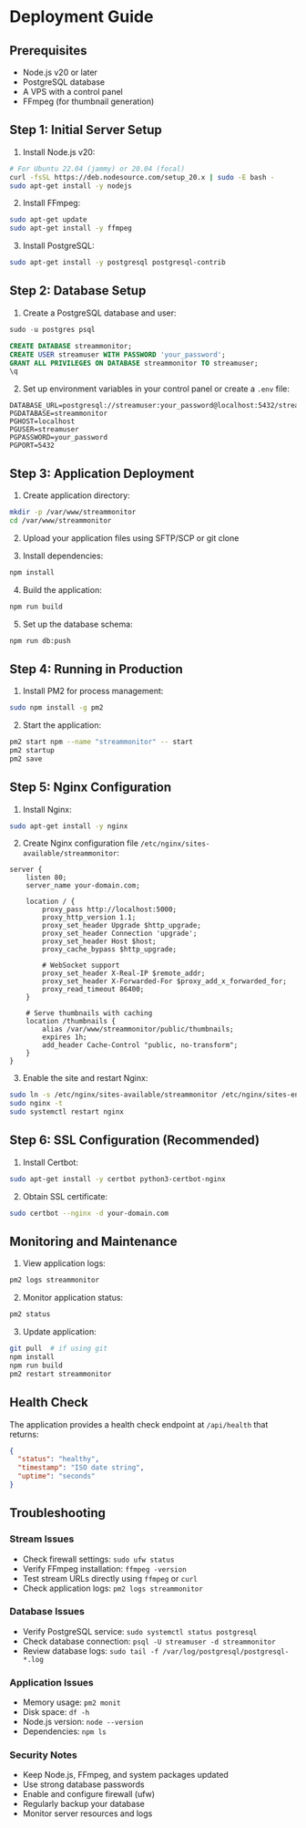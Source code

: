 # Deployment Guide

## Prerequisites
- Node.js v20 or later
- PostgreSQL database
- A VPS with a control panel
- FFmpeg (for thumbnail generation)

## Step 1: Initial Server Setup

1. Install Node.js v20:
```bash
# For Ubuntu 22.04 (jammy) or 20.04 (focal)
curl -fsSL https://deb.nodesource.com/setup_20.x | sudo -E bash -
sudo apt-get install -y nodejs
```

2. Install FFmpeg:
```bash
sudo apt-get update
sudo apt-get install -y ffmpeg
```

3. Install PostgreSQL:
```bash
sudo apt-get install -y postgresql postgresql-contrib
```

## Step 2: Database Setup

1. Create a PostgreSQL database and user:
```sql
sudo -u postgres psql

CREATE DATABASE streammonitor;
CREATE USER streamuser WITH PASSWORD 'your_password';
GRANT ALL PRIVILEGES ON DATABASE streammonitor TO streamuser;
\q
```

2. Set up environment variables in your control panel or create a `.env` file:
```env
DATABASE_URL=postgresql://streamuser:your_password@localhost:5432/streammonitor
PGDATABASE=streammonitor
PGHOST=localhost
PGUSER=streamuser
PGPASSWORD=your_password
PGPORT=5432
```

## Step 3: Application Deployment

1. Create application directory:
```bash
mkdir -p /var/www/streammonitor
cd /var/www/streammonitor
```

2. Upload your application files using SFTP/SCP or git clone

3. Install dependencies:
```bash
npm install
```

4. Build the application:
```bash
npm run build
```

5. Set up the database schema:
```bash
npm run db:push
```

## Step 4: Running in Production

1. Install PM2 for process management:
```bash
sudo npm install -g pm2
```

2. Start the application:
```bash
pm2 start npm --name "streammonitor" -- start
pm2 startup
pm2 save
```

## Step 5: Nginx Configuration

1. Install Nginx:
```bash
sudo apt-get install -y nginx
```

2. Create Nginx configuration file `/etc/nginx/sites-available/streammonitor`:
```nginx
server {
    listen 80;
    server_name your-domain.com;

    location / {
        proxy_pass http://localhost:5000;
        proxy_http_version 1.1;
        proxy_set_header Upgrade $http_upgrade;
        proxy_set_header Connection 'upgrade';
        proxy_set_header Host $host;
        proxy_cache_bypass $http_upgrade;
        
        # WebSocket support
        proxy_set_header X-Real-IP $remote_addr;
        proxy_set_header X-Forwarded-For $proxy_add_x_forwarded_for;
        proxy_read_timeout 86400;
    }

    # Serve thumbnails with caching
    location /thumbnails {
        alias /var/www/streammonitor/public/thumbnails;
        expires 1h;
        add_header Cache-Control "public, no-transform";
    }
}
```

3. Enable the site and restart Nginx:
```bash
sudo ln -s /etc/nginx/sites-available/streammonitor /etc/nginx/sites-enabled/
sudo nginx -t
sudo systemctl restart nginx
```

## Step 6: SSL Configuration (Recommended)

1. Install Certbot:
```bash
sudo apt-get install -y certbot python3-certbot-nginx
```

2. Obtain SSL certificate:
```bash
sudo certbot --nginx -d your-domain.com
```

## Monitoring and Maintenance

1. View application logs:
```bash
pm2 logs streammonitor
```

2. Monitor application status:
```bash
pm2 status
```

3. Update application:
```bash
git pull  # if using git
npm install
npm run build
pm2 restart streammonitor
```

## Health Check
The application provides a health check endpoint at `/api/health` that returns:
```json
{
  "status": "healthy",
  "timestamp": "ISO date string",
  "uptime": "seconds"
}
```

## Troubleshooting

### Stream Issues
- Check firewall settings: `sudo ufw status`
- Verify FFmpeg installation: `ffmpeg -version`
- Test stream URLs directly using `ffmpeg` or `curl`
- Check application logs: `pm2 logs streammonitor`

### Database Issues
- Verify PostgreSQL service: `sudo systemctl status postgresql`
- Check database connection: `psql -U streamuser -d streammonitor`
- Review database logs: `sudo tail -f /var/log/postgresql/postgresql-*.log`

### Application Issues
- Memory usage: `pm2 monit`
- Disk space: `df -h`
- Node.js version: `node --version`
- Dependencies: `npm ls`

### Security Notes
- Keep Node.js, FFmpeg, and system packages updated
- Use strong database passwords
- Enable and configure firewall (ufw)
- Regularly backup your database
- Monitor server resources and logs
